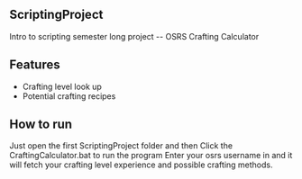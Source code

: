 ## ScriptingProject

Intro to scripting semester long project -- OSRS Crafting Calculator

## Features
- Crafting level look up
- Potential crafting recipes

## How to run
Just open the first ScriptingProject folder and then Click the CraftingCalculator.bat to run the program
Enter your osrs username in and it will fetch your crafting level experience and possible crafting methods.
